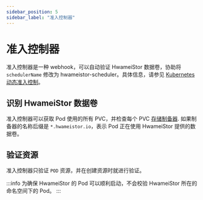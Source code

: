 ```yaml
---
sidebar_position: 5
sidebar_label: "准入控制器"
---
```


# 准入控制器

准入控制器是一种 webhook，可以自动验证 HwameiStor 数据卷，协助将 `schedulerName` 修改为 hwameistor-scheduler。具体信息，请参见 [Kubernetes 动态准入控制](https://kubernetes.io/zh-cn/docs/reference/access-authn-authz/extensible-admission-controllers/)。

## 识别 HwameiStor 数据卷

准入控制器可以获取 Pod 使用的所有 PVC，并检查每个 PVC [存储制备器](https://kubernetes.io/zh-cn/docs/concepts/storage/storage-classes/#provisioner). 如果制备器的名称后缀是 `*.hwameistor.io`，表示 Pod 正在使用 HwameiStor 提供的数据卷。

## 验证资源

准入控制器只验证 `POD` 资源，并在创建资源时就进行验证。

:::info
为确保 HwameiStor 的 Pod 可以顺利启动，不会校验 HwameiStor 所在的命名空间下的 Pod。
:::
